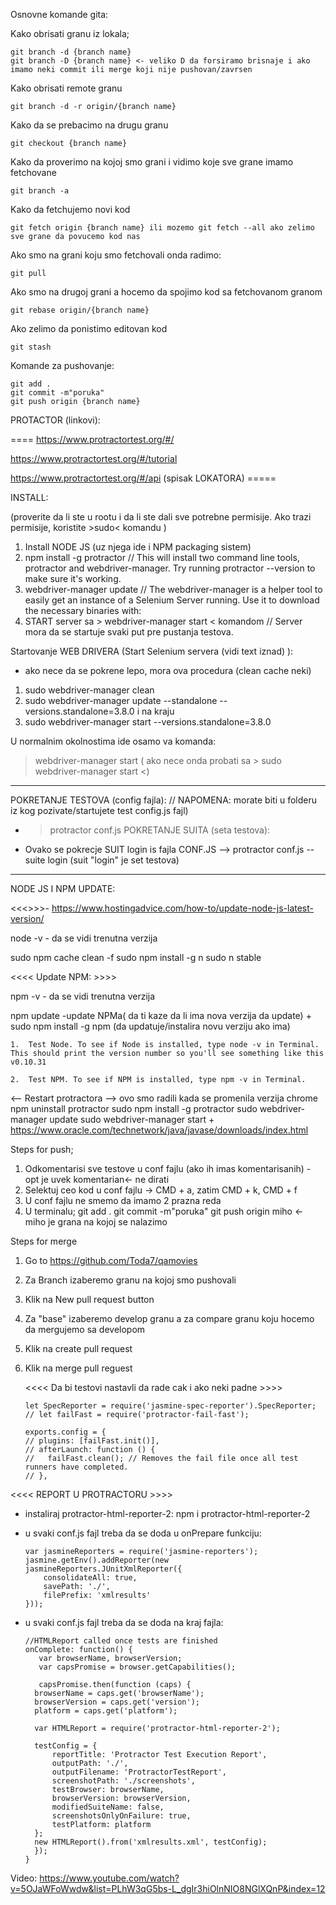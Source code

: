 Osnovne komande gita:

Kako obrisati granu iz lokala;

    git branch -d {branch name}
    git branch -D {branch name} <- veliko D da forsiramo brisnaje i ako imamo neki commit ili merge koji nije pushovan/zavrsen 

Kako obrisati remote granu 

    git branch -d -r origin/{branch name}   

Kako da se prebacimo na drugu granu

	git checkout {branch name}

Kako da proverimo na kojoj smo grani i vidimo koje sve grane imamo fetchovane

	git branch -a 

Kako da fetchujemo novi kod 

	git fetch origin {branch name} ili mozemo git fetch --all ako zelimo sve grane da povucemo kod nas 

Ako smo na grani koju smo fetchovali onda radimo:

	git pull

Ako smo na drugoj grani a hocemo da spojimo kod sa fetchovanom granom

	git rebase origin/{branch name}   

Ako zelimo da ponistimo editovan kod 

	git stash 



Komande za pushovanje:

	git add .
	git commit -m"poruka"
	git push origin {branch name}   


PROTACTOR (linkovi):

====   https://www.protractortest.org/#/

https://www.protractortest.org/#/tutorial   

https://www.protractortest.org/#/api   (spisak LOKATORA)    =====


<!-- Protractor is an end-to-end test framework for AngularJS applications. Protractor is a Node.js program that supports the Jasmine and Mocha test frameworks. Selenium is a browser automation framework. Selenium includes the Selenium Server, the WebDriver APIs, and the WebDriver browser drivers.

Protractor uses WebDriverJS which is based on Selenium. So Protractor is not instead of Selenium, but it is an extra layer on top of Selenium to make testing AngularJS applications easier. Researching the WebDriverJS specification will also help. ... Learned an test framework Jasmine (or Mocha).

Protractor uses JavaScript as language, NodeJS as programming environment and Jasmine as its test-runner-framework. Having some basic skills with these technologies will help.
Protractor uses WebDriverJS which is based on Selenium. So Protractor is not instead of Selenium, but it is an extra layer on top of Selenium to make testing AngularJS applications easier. Researching the WebDriverJS specification will also help. It simplifies the async nature of JavaScript and this will be probably be your greatest challenge when migrating from Java.

Protractor is a wrapper around WebDriverJS, which is JavaScript bindings for the Selenium WebDriver API.
Protractor needs two files to run, a spec file and configuration file. Configuration file: This File helps protractor to where the test files are placed (specs.js) and to talk with Selenium server (Selenium Address). Chrome is the default browser for Protractor

Choosing a Framework. Protractor supports two behavior driven development (BDD) test frameworks out of the box: Jasmine and Mocha. These frameworks are based on JavaScript and Node.js and provide the syntax, scaffolding, and reporting tools you will use to write and manage your tests. -->


INSTALL: 

(proverite da li ste u rootu i da li ste dali sve potrebne permisije. Ako trazi permisije, koristite >sudo< komandu )

<!-- * MORATE imati JDK (Java Development Kit (za MAC 64) ->  https://www.oracle.com/technetwork/java/javase/downloads/jdk12-downloads-5295953.html ) instaliran da bi web driver radio kako treba. -->

1. Install NODE JS  (uz njega ide i NPM packaging sistem) 
2. npm install -g protractor     // This will install two command line tools, protractor and webdriver-manager. Try running protractor --version to make sure it's working. 
3. webdriver-manager update    // The webdriver-manager is a helper tool to easily get an instance of a Selenium Server running. Use it to download the necessary binaries with: 
4. START server sa  > webdriver-manager start < komandom  //  Server mora da se startuje svaki put pre pustanja testova. 
<!-- This will start up a Selenium Server and will output a bunch of info logs. Your Protractor test will send requests to this server to control a local browser. You can see information about the status of the server at http://localhost:4444/wd/hub.  -->





Startovanje WEB DRIVERA (Start Selenium servera  (vidi text iznad) ):


* ako nece da se pokrene lepo, mora ova procedura (clean cache neki) 
1.  sudo webdriver-manager clean
2.  sudo webdriver-manager update --standalone --versions.standalone=3.8.0
i na kraju
3.  sudo webdriver-manager start --versions.standalone=3.8.0


U normalnim okolnostima ide osamo va komanda:
>  webdriver-manager start   ( ako nece onda probati sa > sudo webdriver-manager start <)


------------------------------------------------------------------------------------------------

POKRETANJE TESTOVA (config fajla):  // NAPOMENA: morate biti u folderu iz kog pozivate/startujete test config.js fajl)
- > protractor conf.js
POKRETANJE SUITA (seta testova):
- Ovako se pokrecje SUIT login is fajla CONF.JS   —>  protractor conf.js --suite login    (suit "login" je set testova)


------------------------------------------------------------------------------------------------


NODE JS I NPM UPDATE: 


<<<<Update NODE JS >>>>- https://www.hostingadvice.com/how-to/update-node-js-latest-version/

node -v - da se vidi trenutna verzija

sudo npm cache clean -f 
sudo npm install -g n 
sudo n stable 



 <<<< Update NPM: >>>>

npm -v     - da se vidi trenutna verzija

npm update   -update NPMa( da ti kaze da li ima nova verzija da update)
+
sudo npm install -g npm (da updatuje/instalira novu verziju ako ima)


	1.	Test Node. To see if Node is installed, type node -v in Terminal. This should print the version number so you'll see something like this v0.10.31 
	
	2.	Test NPM. To see if NPM is installed, type npm -v in Terminal.

<-- Restart protractora --> ovo smo radili kada se promenila verzija chrome
npm uninstall protractor
sudo npm install -g protractor
sudo webdriver-manager update
sudo webdriver-manager start 
+
https://www.oracle.com/technetwork/java/javase/downloads/index.html 


Steps for push; 
1. Odkomentarisi sve testove u conf fajlu (ako ih imas komentarisanih) - opt je uvek komentarian<- ne dirati 
2. Selektuj ceo kod u conf fajlu -> CMD + a, zatim CMD + k, CMD + f 
3. U conf fajlu ne smemo da imamo 2 prazna reda
4. U terminalu; 
git add . 
git commit -m"poruka" 
git push origin miho <- miho je grana na kojoj se nalazimo 

Steps for merge 
1. Go to https://github.com/Toda7/qamovies 
2. Za Branch izaberemo granu na kojoj smo pushovali 
3. Klik na New pull request button 
4. Za "base" izaberemo develop granu a za compare granu koju hocemo da mergujemo sa developom 
5. Klik na create pull request 
6. Klik na merge pull reguest 

    
   <<<< Da bi testovi nastavli da rade cak i ako neki padne >>>> 
		

	   let SpecReporter = require('jasmine-spec-reporter').SpecReporter;
	   // let failFast = require('protractor-fail-fast');

	   exports.config = {
	   // plugins: [failFast.init()],
	   // afterLaunch: function () {
	   //   failFast.clean(); // Removes the fail file once all test runners have completed.
	   // },


<<<< REPORT U PROTRACTORU >>>> 

- instaliraj protractor-html-reporter-2: npm i protractor-html-reporter-2

- u svaki conf.js fajl treba da se doda u onPrepare funkciju: 

	  var jasmineReporters = require('jasmine-reporters');
	  jasmine.getEnv().addReporter(new jasmineReporters.JUnitXmlReporter({
	      consolidateAll: true,
	      savePath: './',
	      filePrefix: 'xmlresults'
	  }));



- u svaki conf.js fajl treba da se doda na kraj fajla:  

	  //HTMLReport called once tests are finished
	  onComplete: function() {
	     var browserName, browserVersion;
	     var capsPromise = browser.getCapabilities();

	     capsPromise.then(function (caps) {
		browserName = caps.get('browserName');
		browserVersion = caps.get('version');
		platform = caps.get('platform');

		var HTMLReport = require('protractor-html-reporter-2');

		testConfig = {
		    reportTitle: 'Protractor Test Execution Report',
		    outputPath: './',
		    outputFilename: 'ProtractorTestReport',
		    screenshotPath: './screenshots',
		    testBrowser: browserName,
		    browserVersion: browserVersion,
		    modifiedSuiteName: false,
		    screenshotsOnlyOnFailure: true,
		    testPlatform: platform
		};
		new HTMLReport().from('xmlresults.xml', testConfig);
	    });
	  }

Video: https://www.youtube.com/watch?v=5OJaWFoWwdw&list=PLhW3qG5bs-L_dgIr3hiOlnNIO8NGlXQnP&index=12   

